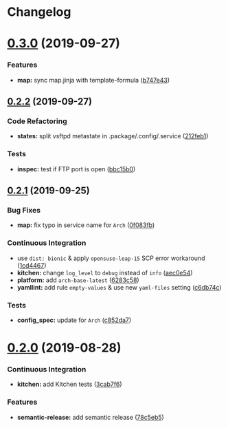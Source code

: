 # Changelog

# [0.3.0](https://github.com/saltstack-formulas/vsftpd-formula/compare/v0.2.2...v0.3.0) (2019-09-27)


### Features

* **map:** sync map.jinja with template-formula ([b747e43](https://github.com/saltstack-formulas/vsftpd-formula/commit/b747e43))

## [0.2.2](https://github.com/saltstack-formulas/vsftpd-formula/compare/v0.2.1...v0.2.2) (2019-09-27)


### Code Refactoring

* **states:** split vsftpd metastate in .package/.config/.service ([212feb1](https://github.com/saltstack-formulas/vsftpd-formula/commit/212feb1))


### Tests

* **inspec:** test if FTP port is open ([bbc15b0](https://github.com/saltstack-formulas/vsftpd-formula/commit/bbc15b0))

## [0.2.1](https://github.com/saltstack-formulas/vsftpd-formula/compare/v0.2.0...v0.2.1) (2019-09-25)


### Bug Fixes

* **map:** fix typo in service name for `Arch` ([0f083fb](https://github.com/saltstack-formulas/vsftpd-formula/commit/0f083fb))


### Continuous Integration

* use `dist: bionic` & apply `opensuse-leap-15` SCP error workaround ([1cd4467](https://github.com/saltstack-formulas/vsftpd-formula/commit/1cd4467))
* **kitchen:** change `log_level` to `debug` instead of `info` ([aec0e54](https://github.com/saltstack-formulas/vsftpd-formula/commit/aec0e54))
* **platform:** add `arch-base-latest` ([6283c58](https://github.com/saltstack-formulas/vsftpd-formula/commit/6283c58))
* **yamllint:** add rule `empty-values` & use new `yaml-files` setting ([c6db74c](https://github.com/saltstack-formulas/vsftpd-formula/commit/c6db74c))


### Tests

* **config_spec:** update for `Arch` ([c852da7](https://github.com/saltstack-formulas/vsftpd-formula/commit/c852da7))

# [0.2.0](https://github.com/saltstack-formulas/vsftpd-formula/compare/v0.1.0...v0.2.0) (2019-08-28)


### Continuous Integration

* **kitchen:** add Kitchen tests ([3cab7f6](https://github.com/saltstack-formulas/vsftpd-formula/commit/3cab7f6))


### Features

* **semantic-release:** add semantic release ([78c5eb5](https://github.com/saltstack-formulas/vsftpd-formula/commit/78c5eb5))
